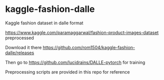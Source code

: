 # kaggle-fashion-dalle
Kaggle fashion dataset in dalle format

https://www.kaggle.com/paramaggarwal/fashion-product-images-dataset preprocessed

Download it there https://github.com/rom1504/kaggle-fashion-dalle/releases

Then go to https://github.com/lucidrains/DALLE-pytorch for training

Preprocessing scripts are provided in this repo for reference
